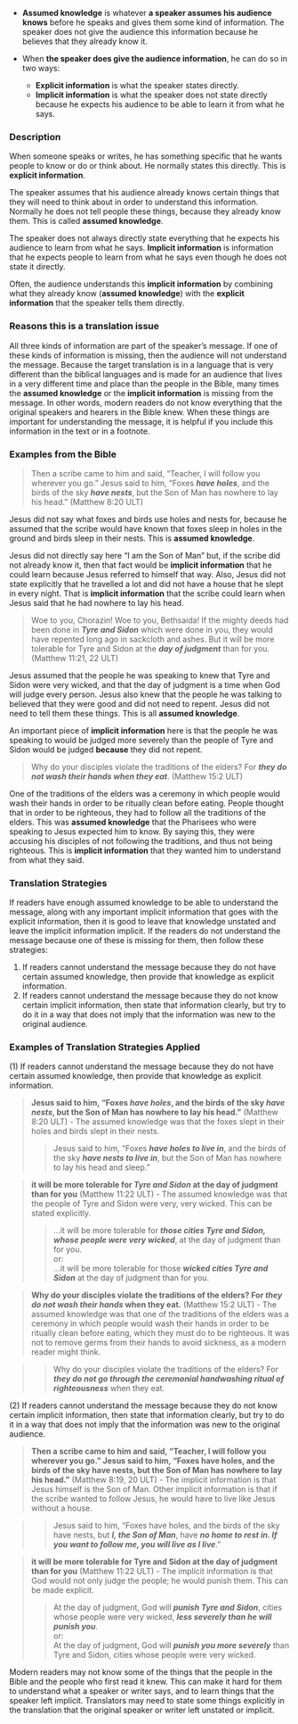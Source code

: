 
* **Assumed knowledge** is whatever **a speaker assumes his audience knows** before he speaks and gives them some kind of information. The speaker does not give the audience this information because he believes that they already know it. 

* When **the speaker does give the audience information**, he can do so in two ways:
  * **Explicit information** is what the speaker states directly.
  * **Implicit information** is what the speaker does not state directly because he expects his audience to be able to learn it from what he says.

### Description

When someone speaks or writes, he has something specific that he wants people to know or do or think about. He normally states this directly. This is **explicit information**.

The speaker assumes that his audience already knows certain things that they will need to think about in order to understand this information. Normally he does not tell people these things, because they already know them. This is called **assumed knowledge**.

The speaker does not always directly state everything that he expects his audience to learn from what he says. **Implicit information** is information that he expects people to learn from what he says even though he does not state it directly.

Often, the audience understands this **implicit information** by combining what they already know (**assumed knowledge**) with the **explicit information** that the speaker tells them directly.

### Reasons this is a translation issue

All three kinds of information are part of the speaker’s message. If one of these kinds of information is missing, then the audience will not understand the message. Because the target translation is in a language that is very different than the biblical languages and is made for an audience that lives in a very different time and place than the people in the Bible, many times the **assumed knowledge** or the **implicit information** is missing from the message. In other words, modern readers do not know everything that the original speakers and hearers in the Bible knew. When these things are important for understanding the message, it is helpful if you include this information in the text or in a footnote.

### Examples from the Bible

> Then a scribe came to him and said, “Teacher, I will follow you wherever you go.” Jesus said to him, “Foxes ***have holes***, and the birds of the sky ***have nests***, but the Son of Man has nowhere to lay his head.” (Matthew 8:20 ULT)

Jesus did not say what foxes and birds use holes and nests for, because he assumed that the scribe would have known that foxes sleep in holes in the ground and birds sleep in their nests. This is **assumed knowledge**.

Jesus did not directly say here “I am the Son of Man” but, if the scribe did not already know it, then that fact would be **implicit information** that he could learn because Jesus referred to himself that way. Also, Jesus did not state explicitly that he travelled a lot and did not have a house that he slept in every night. That is **implicit information** that the scribe could learn when Jesus said that he had nowhere to lay his head.

> Woe to you, Chorazin! Woe to you, Bethsaida! If the mighty deeds had been done in ***Tyre and Sidon*** which were done in you, they would have repented long ago in sackcloth and ashes. But it will be more tolerable for Tyre and Sidon at the ***day of judgment*** than for you.  (Matthew 11:21, 22 ULT)

Jesus assumed that the people he was speaking to knew that Tyre and Sidon were very wicked, and that the day of judgment is a time when God will judge every person. Jesus also knew that the people he was talking to believed that they were good and did not need to repent.  Jesus did not need to tell them these things. This is all **assumed knowledge**.

An important piece of **implicit information** here is that the people he was speaking to would be judged more severely than the people of Tyre and Sidon would be judged **because** they did not repent.

> Why do your disciples violate the traditions of the elders? For ***they do not wash their hands when they eat***. (Matthew 15:2 ULT)

One of the traditions of the elders was a ceremony in which people would wash their hands in order to be ritually clean before eating. People thought that in order to be righteous, they had to follow all the traditions of the elders. This was **assumed knowledge** that the Pharisees who were speaking to Jesus expected him to know. By saying this, they were accusing his disciples of not following the traditions, and thus not being righteous. This is **implicit information** that they wanted him to understand from what they said.

### Translation Strategies

If readers have enough assumed knowledge to be able to understand the message, along with any important implicit information that goes with the explicit information, then it is good to leave that knowledge unstated and leave the implicit information implicit. If the readers do not understand the message because one of these is missing for them, then follow these strategies:

1. If readers cannot understand the message because they do not have certain assumed knowledge, then provide that knowledge as explicit information.
1. If readers cannot understand the message because they do not know certain implicit information, then state that information clearly, but try to do it in a way that does not imply that the information was new to the original audience.

### Examples of Translation Strategies Applied

(1) If readers cannot understand the message because they do not have certain assumed knowledge, then provide that knowledge as explicit information.

> **Jesus said to him, “Foxes ***have holes***, and the birds of the sky ***have nests***, but the Son of Man has nowhere to lay his head.”** (Matthew 8:20 ULT) - The assumed knowledge was that the foxes slept in their holes and birds slept in their nests.  
>> Jesus said to him, “Foxes ***have holes to live in***, and the birds of the sky ***have nests to live in***, but the Son of Man has nowhere to lay his head and sleep.”
  
> **it will be more tolerable for ***Tyre and Sidon*** at the day of judgment than for you** (Matthew 11:22 ULT) - The assumed knowledge was that the people of Tyre and Sidon were very, very wicked. This can be stated explicitly.  
>> …it will be more tolerable for ***those cities Tyre and Sidon, whose people were very wicked***, at the day of judgment than for you.  
>> or:  
>> …it will be more tolerable for those ***wicked cities Tyre and Sidon*** at the day of judgment than for you.  
  
> **Why do your disciples violate the traditions of the elders? For ***they do not wash their hands*** when they eat.** (Matthew 15:2 ULT) - The assumed knowledge was that one of the traditions of the elders was a ceremony in which people would wash their hands in order to be ritually clean before eating, which they must do to be righteous. It was not to remove germs from their hands to avoid sickness, as a modern reader might think.
  
>> Why do your disciples violate the traditions of the elders? For ***they do not go through the ceremonial handwashing ritual of righteousness*** when they eat.

(2) If readers cannot understand the message because they do not know certain implicit information, then state that information clearly, but try to do it in a way that does not imply that the information was new to the original audience.

> **Then a scribe came to him and said, “Teacher, I will follow you wherever you go.” Jesus said to him, “Foxes have holes, and the birds of the sky have nests, but the Son of Man has nowhere to lay his head.”** (Matthew 8:19, 20 ULT) - The implicit information is that Jesus himself is the Son of Man. Other implicit information is that if the scribe wanted to follow Jesus, he would have to live like Jesus without a house.
  
>> Jesus said to him, “Foxes have holes, and the birds of the sky have nests, but ***I, the Son of Man***, have ***no home to rest in. If you want to follow me, you will live as I live***.”
  
> **it will be more tolerable for Tyre and Sidon at the day of judgment than for you** (Matthew 11:22 ULT) - The implicit information is that God would not only judge the people; he would punish them. This can be made explicit.  
>> At the day of judgment, God will ***punish Tyre and Sidon***, cities whose people were very wicked, ***less severely than he will punish you***.  
>> or:  
>> At the day of judgment, God will ***punish you more severely*** than Tyre and Sidon, cities whose people were very wicked.

Modern readers may not know some of the things that the people in the Bible and the people who first read it knew. This can make it hard for them to understand what a speaker or writer says, and to learn things that the speaker left implicit. Translators may need to state some things explicitly in the translation that the original speaker or writer left unstated or implicit.
